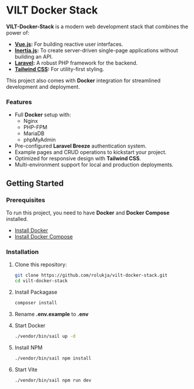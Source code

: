 # VILT Docker Stack


**VILT-Docker-Stack** is a modern web development stack that combines the power of:

- **[Vue.js](https://vuejs.org/):** For building reactive user interfaces.
- **[Inertia.js](https://inertiajs.com/):** To create server-driven single-page applications without building an API.
- **[Laravel](https://laravel.com/):** A robust PHP framework for the backend.
- **[Tailwind CSS](https://tailwindcss.com/):** For utility-first styling.

This project also comes with **Docker** integration for streamlined development and deployment.

### Features
- Full **Docker** setup with:
    - Nginx
    - PHP-FPM
    - MariaDB
    - phpMyAdmin
- Pre-configured **Laravel Breeze** authentication system.
- Example pages and CRUD operations to kickstart your project.
- Optimized for responsive design with **Tailwind CSS**.
- Multi-environment support for local and production deployments.

## Getting Started

### Prerequisites
To run this project, you need to have **Docker** and **Docker Compose** installed.

- [Install Docker](https://docs.docker.com/get-docker/)
- [Install Docker Compose](https://docs.docker.com/compose/install/)

### Installation
1. Clone this repository:
   ```bash
   git clone https://github.com/rolukja/vilt-docker-stack.git
   cd vilt-docker-stack
   
2. Install Packagase
    ```bash
   composer install

3. Rename <b>.env.example</b> to <b>.env</b>

4. Start Docker
   ```bash
   ./vendor/bin/sail up -d

5. Install NPM
   ```bash
   ./vendor/bin/sail npm install

6. Start Vite
   ```bash
   ./vendor/bin/sail npm run dev